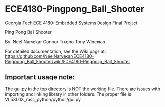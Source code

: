 # ECE4180-Pingpong_Ball_Shooter

Georgia Tech ECE 4180: Embedded Systems Design
Final Project

Ping Pong Ball Shooter 

By:
Neel Narvekar
Connor Truono
Tony Wineman

For detailed documentation, see the Wiki page at:
https://github.com/NeelNarvekar/ECE4180-Pingpong_Ball_Shooter/wiki/ECE4180-Pingpong_Ball_Shooter

## Important usage note: 
The gui.py in the top directory is NOT the working file. There are issues with importing and linking library in other folders. The proper file is VL53L0X_rasp_python/python/gui.py

